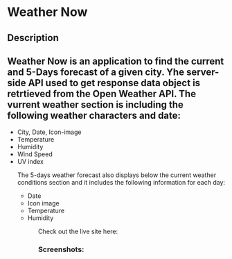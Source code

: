 # Weather Now

<h2> Description <h2>

## Weather Now is an application to find the current and 5-Days forecast of a given city. Yhe server-side API used to get response data object is retrtieved from the Open Weather API. The vurrent weather section is including the following weather characters and date:

<ul>
    <li> City, Date, Icon-image </li>
    <li> Temperature </li>
    <li> Humidity </li>
    <li> Wind Speed </li>
    <li> UV index </li>

The 5-days weather forecast also displays below the current weather conditions section and it includes the following information for each day:

<ul>
    <li> Date </li>
    <li> Icon image </li>
    <li> Temperature </li>
    <li> Humidity </li>
<ul>

Check out the live site here:


<h3> Screenshots: <h3>

